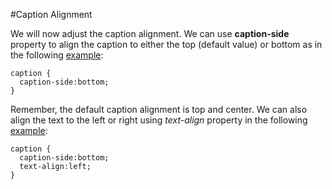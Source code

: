 #Caption Alignment

We will now adjust the caption alignment. We can use **caption-side** property to align the
caption to either the top (default value) or bottom as in the following <a href="archives/Class Htmls/example3.htm" target="_blank">example</a>:

~~~
caption {
  caption-side:bottom;
}
~~~

Remember, the default caption alignment is top and center. We can also align the text to the left or right using *text-align* property 
in the following <a href="archives/Class Htmls/example4.htm" target="_blank">example</a>:
~~~
caption {
  caption-side:bottom;
  text-align:left;
}
~~~

